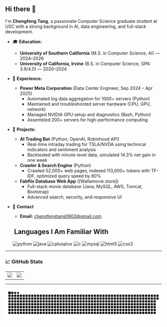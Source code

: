 ## Hi there 👋

I'm **Chengfeng Tang**, a passionate Computer Science graduate student at USC with a strong background in AI, data engineering, and full-stack development.

- 🎓 **Education:**
  - **University of Southern California** (M.S. in Computer Science, AI) — 2024–2026
  - **University of California, Irvine** (B.S. in Computer Science, GPA: 3.9/4.0) — 2020–2024

- 💼 **Experience:**
  - **Power Meta Corporation** (Data Center Engineer, Sep 2024 – Apr 2025)
    - Automated log data aggregation for 1000+ servers (Python)
    - Maintained and troubleshooted server hardware (CPU, GPU, network)
    - Managed NVIDIA GPU setup and diagnostics (Bash, Python)
    - Assembled 200+ servers for high-performance computing

- 🚀 **Projects:**
  - **AI Trading Bot** (Python, OpenAI, Robinhood API)
    - Real-time intraday trading for TSLA/NVDA using technical indicators and sentiment analysis
    - Backtested with minute-level data, simulated 14.3% net gain in one week
  - **Crawler & Search Engine** (Python)
    - Crawled 52,000+ web pages, indexed 113,000+ tokens with TF-IDF, optimized query speed by 80%
  - **Fabflix Database Web App** ([Wallamovie.store])
    - Full-stack movie database (Java, MySQL, AWS, Tomcat, Bootstrap)
    - Advanced search, security, and responsive UI
- 🔗 **Contact**
  - **Email:** chengfengtang0903@gmail.com

  
  <h2> &nbsp;Languages I Am Familiar With</h2>
  <p align="left">
    <img src="https://cdn.jsdelivr.net/gh/devicons/devicon/icons/python/python-original.svg" alt="python" width="45" height="45"/>
    <img src="https://cdn.jsdelivr.net/gh/devicons/devicon/icons/java/java-original.svg" alt="java" width="45" height="45"/>
    <img src="https://cdn.jsdelivr.net/gh/devicons/devicon/icons/cplusplus/cplusplus-original.svg" alt="cplusplus" width="45" height="45"/>
    <img src="https://cdn.jsdelivr.net/gh/devicons/devicon/icons/c/c-original.svg" alt="c" width="45" height="45"/>
    <img src="https://cdn.jsdelivr.net/gh/devicons/devicon/icons/mysql/mysql-original.svg" alt="mysql" width="45" height="45"/>
    <img src="https://cdn.jsdelivr.net/gh/devicons/devicon/icons/html5/html5-original.svg" alt="html5" width="45" height="45"/>
    <img src="https://cdn.jsdelivr.net/gh/devicons/devicon/icons/css3/css3-original.svg" alt="css3" width="45" height="45"/>
  </p>

---

### 📈 GitHub Stats
<table>
  <tr>
    <td>
      <img src="https://github-readme-stats.vercel.app/api?username=ChengfengTang&show_icons=true&theme=radical" width="400"/>
    </td>
    <td>
      <img src="https://github-readme-stats.vercel.app/api/top-langs/?username=ChengfengTang&layout=compact&theme=radical" width="300"/>
    </td>
  </tr>
</table>

---
![Snake animation](https://github.com/ChengfengTang/ChengfengTang/blob/output/github-contribution-grid-snake.svg)

<!-- Feel free to add more sections or personalize further! -->

